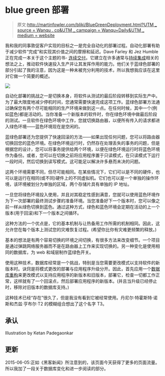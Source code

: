 # blue green 部署

> 原文:[http://martinfowler.com/bliki/BlueGreenDeployment.html?UTM _ source = Wanqu . co&UTM _ campaign = Wanqu+Daily&UTM _ medium = website](http://martinfowler.com/bliki/BlueGreenDeployment.html?utm_source=wanqu.co&utm_campaign=Wanqu+Daily&utm_medium=website)

我和我的同事敦促客户实现的目标之一是完全自动化的部署过程。自动化部署有助于减少软件“完成”和实现其价值之间的摩擦和延迟。Dave Farley 和 Jez Humble 正在完成一本关于这个主题的书- [连续交付](/books/continuousDelivery.html)。它建立在许多通常与[持续集成](/articles/continuousIntegration.html)相关的想法之上，推动软件快速投入生产并让其发挥作用的能力。他们关于蓝绿色部署的部分引起了我的注意，因为这是一种未被充分利用的技术，所以我想我应该在这里对它做一个简要的概述。

![](../Images/8cae70ed905fe40026d84df8d54c4fb2.png)

自动化部署的挑战之一是切换本身，将软件从测试的最后阶段转移到实际生产中。为了最大限度地减少停机时间，您通常需要快速完成这项工作。蓝绿色部署方法通过确保您有两个尽可能相同的生产环境来做到这一点。在任何时候，其中一个(例如蓝色)都是活动的。当你准备一个新版本的软件时，你在绿色环境中做最后阶段的测试。一旦软件在绿色环境中工作，您就切换路由器，以便所有传入的请求都进入绿色环境——蓝色环境现在是空闲的。

蓝绿色部署还为您提供了快速回滚的方法——如果出现任何问题，您可以将路由器切换回您的蓝色环境。在绿色环境运行时，仍然存在处理丢失的事务的问题，但是根据您的设计，您可以将事务提供给两个环境，以便在绿色环境运行时将蓝色环境作为备份。或者，您可以在切换之前将应用程序置于只读模式，在只读模式下运行一段时间，然后切换到读写模式。这可能足以解决许多悬而未决的问题。

这两个环境需要不同，但尽可能相同。在某些情况下，它们可以是不同的硬件，也可以是运行在相同(或不同)硬件上的不同虚拟机。它们也可以是一个单独的操作环境，该环境被划分为单独的区域，两个存储片具有单独的 IP 地址。

一旦您将绿色环境投入使用，并且对其稳定性感到满意，您就可以使用蓝色环境作为下一次部署的最终测试步骤的准备环境。当您准备好下一个版本时，您可以像之前一样从绿色切换到蓝色。通过这种方式，绿色和蓝色环境会定期在活动的上一个版本(用于回滚)和下一个版本之间循环。

这种方法的一个优点是，它的基本机制与让热备用工作所需的机制相同。因此，这允许您在每个版本上测试您的灾难恢复过程。(希望你比你有灾难更频繁的释放。)

基本的想法是有两个容易切换的环境之间切换，有很多方法来改变细节。一个项目是通过弹跳网络服务器而不是在路由器上工作来实现切换的。另一种变化是使用相同的数据库，为 web 和域层制作蓝绿色开关。

使用这种技术，数据库经常是一个挑战，特别是当您需要更改模式以支持软件的新版本时。诀窍是将模式更改的部署与应用程序升级分开。因此，首先应用一个[数据库重构](/books/refactoringDatabases.html)来更改模式以支持应用程序的新版本和旧版本，部署它，检查一切都工作正常，这样就有了一个回滚点，然后部署应用程序的新版本。(并且当升级已经停止时，移除对旧版本的数据库支持。)

这种技术已经“存在”很久了，但是我没有看到它被经常使用。丹尼尔·特霍斯特·诺斯和杰兹·亨布尔·T2 的模糊组合想出了这个名字 T3。

## 承认

Illustration by Ketan Padegaonkar



## 更新

2015-06-05:正如《黑客新闻》所注意到的，该页面今天获得了更多的页面流量。所以我加了一段关于数据库变化和进一步阅读的部分。

